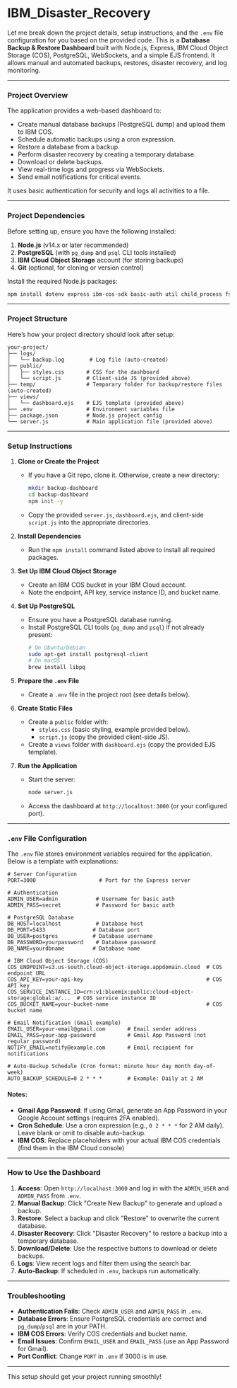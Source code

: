 # IBM_Disaster_Recovery

Let me break down the project details, setup instructions, and the `.env` file configuration for you based on the provided code. This is a **Database Backup & Restore Dashboard** built with Node.js, Express, IBM Cloud Object Storage (COS), PostgreSQL, WebSockets, and a simple EJS frontend. It allows manual and automated backups, restores, disaster recovery, and log monitoring.

---

### Project Overview
The application provides a web-based dashboard to:
- Create manual database backups (PostgreSQL dump) and upload them to IBM COS.
- Schedule automatic backups using a cron expression.
- Restore a database from a backup.
- Perform disaster recovery by creating a temporary database.
- Download or delete backups.
- View real-time logs and progress via WebSockets.
- Send email notifications for critical events.

It uses basic authentication for security and logs all activities to a file.

---

### Project Dependencies
Before setting up, ensure you have the following installed:
1. **Node.js** (v14.x or later recommended)
2. **PostgreSQL** (with `pg_dump` and `psql` CLI tools installed)
3. **IBM Cloud Object Storage** account (for storing backups)
4. **Git** (optional, for cloning or version control)

Install the required Node.js packages:
```bash
npm install dotenv express ibm-cos-sdk basic-auth util child_process fs path http socket.io node-cron nodemailer ejs
```

---

### Project Structure
Here’s how your project directory should look after setup:

```
your-project/
├── logs/
│   └── backup.log        # Log file (auto-created)
├── public/
│   ├── styles.css       # CSS for the dashboard
│   └── script.js        # Client-side JS (provided above)
├── temp/                # Temporary folder for backup/restore files (auto-created)
├── views/
│   └── dashboard.ejs    # EJS template (provided above)
├── .env                 # Environment variables file
├── package.json         # Node.js project config
└── server.js            # Main application file (provided above)
```

---

### Setup Instructions
1. **Clone or Create the Project**
   - If you have a Git repo, clone it. Otherwise, create a new directory:
     ```bash
     mkdir backup-dashboard
     cd backup-dashboard
     npm init -y
     ```
   - Copy the provided `server.js`, `dashboard.ejs`, and client-side `script.js` into the appropriate directories.

2. **Install Dependencies**
   - Run the `npm install` command listed above to install all required packages.

3. **Set Up IBM Cloud Object Storage**
   - Create an IBM COS bucket in your IBM Cloud account.
   - Note the endpoint, API key, service instance ID, and bucket name.

4. **Set Up PostgreSQL**
   - Ensure you have a PostgreSQL database running.
   - Install PostgreSQL CLI tools (`pg_dump` and `psql`) if not already present:
     ```bash
     # On Ubuntu/Debian
     sudo apt-get install postgresql-client
     # On macOS
     brew install libpq
     ```

5. **Prepare the `.env` File**
   - Create a `.env` file in the project root (see details below).

6. **Create Static Files**
   - Create a `public` folder with:
     - `styles.css` (basic styling, example provided below).
     - `script.js` (copy the provided client-side JS).
   - Create a `views` folder with `dashboard.ejs` (copy the provided EJS template).

7. **Run the Application**
   - Start the server:
     ```bash
     node server.js
     ```
   - Access the dashboard at `http://localhost:3000` (or your configured port).

---

### `.env` File Configuration
The `.env` file stores environment variables required for the application. Below is a template with explanations:

```plaintext
# Server Configuration
PORT=3000                    # Port for the Express server

# Authentication
ADMIN_USER=admin            # Username for basic auth
ADMIN_PASS=secret           # Password for basic auth

# PostgreSQL Database
DB_HOST=localhost           # Database host
DB_PORT=5433               # Database port
DB_USER=postgres           # Database username
DB_PASSWORD=yourpassword    # Database password
DB_NAME=yourdbname         # Database name

# IBM Cloud Object Storage (COS)
COS_ENDPOINT=s3.us-south.cloud-object-storage.appdomain.cloud  # COS endpoint URL
COS_API_KEY=your-api-key                                       # COS API key
COS_SERVICE_INSTANCE_ID=crn:v1:bluemix:public:cloud-object-storage:global:a/...  # COS service instance ID
COS_BUCKET_NAME=your-bucket-name                               # COS bucket name

# Email Notification (Gmail example)
EMAIL_USER=your-email@gmail.com       # Email sender address
EMAIL_PASS=your-app-password          # Gmail App Password (not regular password)
NOTIFY_EMAIL=notify@example.com       # Email recipient for notifications

# Auto-Backup Schedule (Cron format: minute hour day month day-of-week)
AUTO_BACKUP_SCHEDULE=0 2 * * *        # Example: Daily at 2 AM
```

#### Notes:
- **Gmail App Password**: If using Gmail, generate an App Password in your Google Account settings (requires 2FA enabled).
- **Cron Schedule**: Use a cron expression (e.g., `0 2 * * *` for 2 AM daily). Leave blank or omit to disable auto-backup.
- **IBM COS**: Replace placeholders with your actual IBM COS credentials (find them in the IBM Cloud console)
---

### How to Use the Dashboard
1. **Access**: Open `http://localhost:3000` and log in with the `ADMIN_USER` and `ADMIN_PASS` from `.env`.
2. **Manual Backup**: Click "Create New Backup" to generate and upload a backup.
3. **Restore**: Select a backup and click "Restore" to overwrite the current database.
4. **Disaster Recovery**: Click "Disaster Recovery" to restore a backup into a temporary database.
5. **Download/Delete**: Use the respective buttons to download or delete backups.
6. **Logs**: View recent logs and filter them using the search bar.
7. **Auto-Backup**: If scheduled in `.env`, backups run automatically.

---

### Troubleshooting
- **Authentication Fails**: Check `ADMIN_USER` and `ADMIN_PASS` in `.env`.
- **Database Errors**: Ensure PostgreSQL credentials are correct and `pg_dump`/`psql` are in your PATH.
- **IBM COS Errors**: Verify COS credentials and bucket name.
- **Email Issues**: Confirm `EMAIL_USER` and `EMAIL_PASS` (use an App Password for Gmail).
- **Port Conflict**: Change `PORT` in `.env` if 3000 is in use.

---

This setup should get your project running smoothly! 
